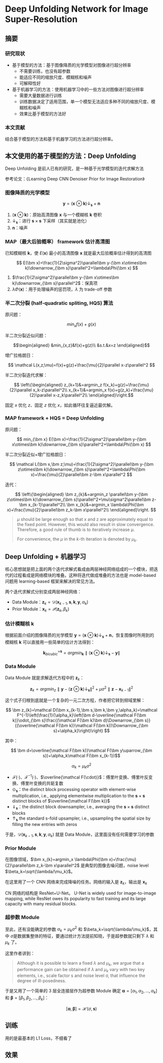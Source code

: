 # Deep Unfolding Network for Image Super-Resolution

## 摘要

### 研究现状

- 基于模型的方法：基于图像降质的光学模型对图像进行超分辨率
  - 不需要训练，也没有超参数
  - 能适应不同的缩放尺度、模糊核和噪声
  - 可解释性好
- 基于机器学习的方法：使用机器学习中的一些方法对图像进行超分辨率
  - 需要大量数据进行训练
  - 训练数据决定了适用范围，单一个模型无法适应多种不同的缩放尺度、模糊核和噪声
  - 效果比基于模型的方法好

### 本文贡献

结合基于模型的方法和基于机器学习的方法进行超分辨率。

## 本文使用的基于模型的方法：Deep Unfolding

Deep Unfolding 是前人已有的研究，是一种基于光学模型的迭代求解方法

参考论文：《Learning Deep CNN Denoiser Prior for Image Restoration》

### 图像降质的光学模型

$$
\bm y=(\bm x\otimes\bm k)\downarrow_{\bm s} + \bm n
$$

1. $(\bm x\otimes\bm k)$：原始高清图像 $\bm x$ 与一个模糊核 $\bm k$ 卷积
2. $\downarrow_{\bm s}$：进行 $\bm s\times\bm s$ 下采样（其实就是池化）
3. $\bm n$：噪声

### MAP（最大后验概率） framework 估计高清图

已知模糊核 $\bm k$，使 $E(\bm x)$ 最小的高清图像 $\bm x$ 就是最大后验概率估计得到的高清图

$$
E(\bm x)=\frac{1}{2\sigma^2}\parallel\bm y-(\bm x\otimes\bm k)\downarrow_{\bm s}\parallel^2+\lambda\Phi(\bm x)
$$

1. $\frac{1}{2\sigma^2}\parallel\bm y-(\bm x\otimes\bm k)\downarrow_{\bm s}\parallel^2$：保真项
2. $\lambda\Phi(\bm x)$：用于处理噪声的惩罚项，$\lambda$ 为 trade-off 参数

### 半二次分裂 (half-quadratic spliting, HQS) 算法

原问题：

$$
min_x f(x)+g(x)
$$

半二次分裂近似问题：

$$\begin{aligned}
&min_{x,z}&f(x)+g(z)\\
&s.t.&x=z
\end{aligned}$$

增广拉格朗日：

$$
\mathcal L(x,z;\mu)=f(x)+g(z)+\frac{\mu}{2}\parallel x-z\parallel^2
$$

半二次分裂迭代求解：

$$
\left\{\begin{aligned}
z_{k+1}&=argmin_z f(x_k)+g(z)+\frac{\mu}{2}\parallel x_k-z\parallel^2\\
x_{k+1}&=argmin_x f(x)+g(z_k)+\frac{\mu}{2}\parallel x-z_k\parallel^2\\
\end{aligned}\right.$$

固定 $x$ 优化 $z$、固定 $z$ 优化 $x$，如此循环往复逼近最优解。

### MAP framework + HQS = Deep Unfolding

原问题：

$$
min_{\bm x} E(\bm x)=\frac{1}{2\sigma^2}\parallel\bm y-(\bm x\otimes\bm k)\downarrow_{\bm s}\parallel^2+\lambda\Phi(\bm x)
$$

半二次分裂近似+增广拉格朗日：

$$
\mathcal L(\bm x,\bm z;\mu)=\frac{1}{2\sigma^2}\parallel\bm y-(\bm z\otimes\bm k)\downarrow_{\bm s}\parallel^2+\lambda\Phi(\bm x)+\frac{\mu}{2}\parallel\bm z-\bm x\parallel^2
$$

迭代：

$$
\left\{\begin{aligned}
\bm z_{k}&=argmin_z \parallel\bm y-(\bm z\otimes\bm k)\downarrow_{\bm s}\parallel^2+\mu\sigma^2\parallel\bm z-\bm x_{k-1}\parallel^2\\
\bm x_{k}&=argmin_x \lambda\Phi(\bm x)+\frac{\mu}{2}\parallel\bm z_k-\bm x\parallel^2\\
\end{aligned}\right.
$$

> $\mu$ should be large enough so that x and z are approximately equal to the fixed point. However, this would also result in slow convergence. Therefore, a good rule of thumb is to iteratively increase µ. 
> 
> For convenience, the $\mu$ in the $k$-th iteration is denoted by $\mu_k$.

## Deep Unfolding + 机器学习

核心思想就是把上面的两个迭代求解式看成由两层神经网络组成的一个模块，把迭代的过程看成是网络模块的堆叠。这种将迭代做成堆叠的方法也是 model-based 问题用 learning-based 框架来解决的常见方法。

两个迭代求解式分别变成两层神经网络：
- Data Module：$\bm z_k=\mathcal D(\bm x_{k-1},\bm s,\bm k,\bm y,\alpha_k)$
- Prior Module：$\bm x_k=\mathcal P(\bm z_k,\beta_k)$

### 估计模糊核 $\bm k$

根据前面介绍的图像降质的光学模型 $\bm y=(\bm x\otimes\bm k)\downarrow_{\bm s}+\bm n$，恢复图像时所用到的模糊核 $\bm k$ 可以直接用一些简单的估计方法得到：

$$
\bm k_{bicubic}^{\times\bm s}=argmin_{\bm k}\parallel(\bm x\otimes\bm k)\downarrow_{\bm s}-\bm y\parallel
$$

### Data Module

Data Module 就是求解迭代方程中的 $\bm z_k$：

$$
\bm z_{k}=argmin_z \parallel\bm y-(\bm z\otimes\bm k)\downarrow_{\bm s}\parallel^2+\mu\sigma^2\parallel\bm z-\bm x_{k-1}\parallel^2
$$

这个式子归根到底就是一个复杂的一元二次方程，作者把它转到频域里解：

$$
\bm z_{k}=\mathcal D(\bm x_{k-1},\bm s,\bm k,\bm y,\alpha_k)=\mathcal F^{-1}\left(\frac{1}{\alpha_k}\left(\bm d-\overline{\mathcal F(\bm k)}\odot_{\bm s}\frac{(\mathcal F(\bm k)\bm d)\Downarrow_{\bm s}}{(\overline{\mathcal F(\bm k)}\mathcal F(\bm k))\Downarrow_{\bm s}+\alpha_k}\right)\right)
$$

其中：

$$
\bm d=\overline{\mathcal F(\bm k)}\mathcal F(\bm y\uparrow_{\bm s})+\alpha_k\mathcal F(\bm x_{k-1})$$

$$
\alpha_k=\mu_k\sigma^2
$$

- $\mathcal F(\cdot)$、$\mathcal F^{-1}(\cdot)$、$\overline{\mathcal F(\cdot)}$：傅里叶变换、傅里叶反变换、傅里叶变换的共轭复数
- $\odot_{\bm s}$：the distinct block processing operator with element-wise multiplication, i.e., applying elementwise multiplication to the $\bm s\times\bm s$ distinct blocks of $\overline{\mathcal F(\bm k)}$
- $\Downarrow_{\bm s}$：the distinct block downsampler, i.e., averaging the $\bm s\times\bm s$ distinct blocks
- $\uparrow_{\bm s}$ the standard s-fold upsampler, i.e., upsampling the spatial size by filling the new entries with zeros

于是，$\mathcal D(\bm x_{k-1},\bm s,\bm k,\bm y,\alpha_k)$ 就是 Data Module，这里面没有任何需要学习的参数

### Prior Module

在图像领域，$\bm x_{k}=argmin_x \lambda\Phi(\bm x)+\frac{\mu}{2}\parallel\bm z_k-\bm x\parallel^2$ 是典型的图像去噪问题，noise level $\beta_k=\sqrt{\lambda/\mu_k}$。

在这里用了一个 CNN 网络来完成降噪的任务。网络的输入是 $\bm z_{k}$，输出是 $\bm x_k$

CN 网络的结构是 ResNet+U-Net。 U-Net is widely used for image-to-image mapping, while ResNet owes its popularity to fast training and its large capacity with many residual
blocks.

### 超参数 Module

至此，还有没能确定的参数 $\alpha_k=\mu_k\sigma^2$ 和 $\beta_k=\sqrt{\lambda/\mu_k}$，其中 $\sigma$是数据集整体的特征，要通过统计方法提前知晓，于是超参数就只剩下 $\lambda$ 和 $\mu_k$ 了。

这里作者讲到：

> Although it is possible to learn a fixed $\lambda$ and $\mu_k$, we argue that a performance gain can be obtained if $\lambda$ and $\mu_k$ vary with two key elements, i.e., scale factor s and noise level σ, that influence the degree of ill-posedness.

于是又用了一个简单的 3 层全连接层作为超参数 Module 确定 $\bm\alpha=[\alpha_1,\alpha_2,\dots,\alpha_k]$ 和 $\bm\beta=[\beta_1,\beta_2,\dots,\beta_k]$：

$$
[\bm\alpha,\bm\beta]=\mathcal H(\sigma,\bm s)
$$

## 训练

用的是最基本的 L1 Loss，不细看了

## 效果


